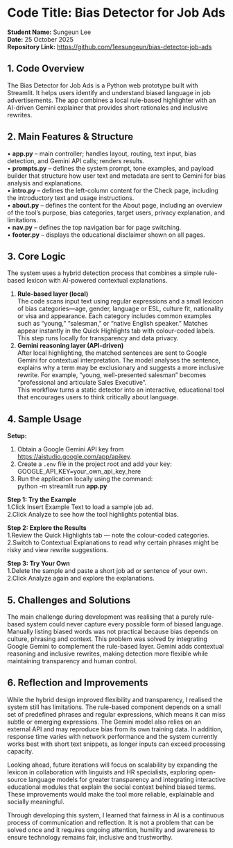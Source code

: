 # Code Title: Bias Detector for Job Ads  
**Student Name:** Sungeun Lee  
**Date:** 25 October 2025  
**Repository Link:** https://github.com/1eesungeun/bias-detector-job-ads

## 1. Code Overview  
The Bias Detector for Job Ads is a Python web prototype built with Streamlit. It helps users identify and understand biased language in job advertisements. The app combines a local rule-based highlighter with an AI-driven Gemini explainer that provides short rationales and inclusive rewrites.

## 2. Main Features & Structure  
• **app.py** – main controller; handles layout, routing, text input, bias detection, and Gemini API calls; renders results.  
• **prompts.py** – defines the system prompt, tone examples, and payload builder that structure how user text and metadata are sent to Gemini for bias analysis and explanations.  
• **intro.py** – defines the left-column content for the Check page, including the introductory text and usage instructions.  
• **about.py** – defines the content for the About page, including an overview of the tool’s purpose, bias categories, target users, privacy explanation, and limitations.  
• **nav.py** – defines the top navigation bar for page switching.  
• **footer.py** – displays the educational disclaimer shown on all pages.

## 3. Core Logic  
The system uses a hybrid detection process that combines a simple rule-based lexicon with AI-powered contextual explanations.  
1) **Rule-based layer (local)**  
The code scans input text using regular expressions and a small lexicon of bias categories—age, gender, language or ESL, culture fit, nationality or visa and appearance. Each category includes common examples such as “young,” “salesman,” or “native English speaker.” Matches appear instantly in the Quick Highlights tab with colour-coded labels. This step runs locally for transparency and data privacy.  
2) **Gemini reasoning layer (API-driven)**  
After local highlighting, the matched sentences are sent to Google Gemini for contextual interpretation. The model analyses the sentence, explains why a term may be exclusionary and suggests a more inclusive rewrite. For example, “young, well-presented salesman” becomes “professional and articulate Sales Executive”.  
This workflow turns a static detector into an interactive, educational tool that encourages users to think critically about language.

## 4. Sample Usage  
**Setup:**  
   1. Obtain a Google Gemini API key from https://aistudio.google.com/app/apikey.  
   2. Create a `.env` file in the project root and add your key:  
      GOOGLE_API_KEY=your_own_api_key_here  
   3. Run the application locally using the command:  
      python -m streamlit run **app.py**

**Step 1: Try the Example**  
   1.Click Insert Example Text to load a sample job ad.  
   2.Click Analyze to see how the tool highlights potential bias.

**Step 2: Explore the Results**  
   1.Review the Quick Highlights tab — note the colour-coded categories.  
   2.Switch to Contextual Explanations to read why certain phrases might be risky and view rewrite suggestions.

**Step 3: Try Your Own**  
   1.Delete the sample and paste a short job ad or sentence of your own.  
   2.Click Analyze again and explore the explanations.  

## 5. Challenges and Solutions  
The main challenge during development was realising that a purely rule-based system could never capture every possible form of biased language. Manually listing biased words was not practical because bias depends on culture, phrasing and context. This problem was solved by integrating Google Gemini to complement the rule-based layer. Gemini adds contextual reasoning and inclusive rewrites, making detection more flexible while maintaining transparency and human control.

## 6. Reflection and Improvements  
While the hybrid design improved flexibility and transparency, I realised the system still has limitations. The rule-based component depends on a small set of predefined phrases and regular expressions, which means it can miss subtle or emerging expressions. The Gemini model also relies on an external API and may reproduce bias from its own training data. In addition, response time varies with network performance and the system currently works best with short text snippets, as longer inputs can exceed processing capacity.

Looking ahead, future iterations will focus on scalability by expanding the lexicon in collaboration with linguists and HR specialists, exploring open-source language models for greater transparency and integrating interactive educational modules that explain the social context behind biased terms. These improvements would make the tool more reliable, explainable and socially meaningful.

Through developing this system, I learned that fairness in AI is a continuous process of communication and reflection. It is not a problem that can be solved once and it requires ongoing attention, humility and awareness to ensure technology remains fair, inclusive and trustworthy.
